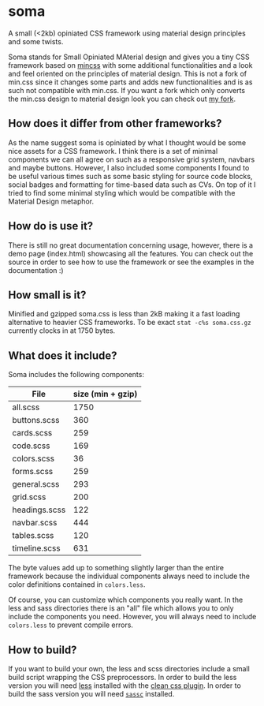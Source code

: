 soma
====

A small (<2kb) opiniated CSS framework using material design principles and some twists.

Soma stands for Small Opiniated MAterial design and gives you a tiny CSS framework based on [mincss](http://mincss.com) with some additional functionalities and a look and feel oriented on the principles of material design. This is not a fork of min.css since it changes some parts and adds new functionalities and is as such not compatible with min.css. If you want a fork which only converts the min.css design to material design look you can check out [my fork](http://github.com/cdiener/min).

## How does it differ from other frameworks?

As the name suggest soma is opiniated by what I thought would be some nice assets for a CSS
framework. I think there is a set of minimal components we can all agree on such as a responsive
grid system, navbars and maybe buttons. However, I also included some components I found to be
useful various times such as some basic styling for source code blocks, social badges and formatting
for time-based data such as CVs. On top of it I tried to find some minimal styling which would be
compatible with the Material Design metaphor.

## How do is use it?

There is still no great documentation concerning usage, however, there is a demo page (index.html) showcasing
all the features. You can check out the source in order to see how to use the framework or see
the examples in the documentation :)

## How small is it?

Minified and gzipped soma.css is less than 2kB making it a fast loading alternative to heavier CSS frameworks.
To be exact `stat -c%s soma.css.gz` currently clocks in at 1750 bytes.

## What does it include?

Soma includes the following components:

File		| size (min + gzip)
----------------|-------------------
all.scss	| 1750
buttons.scss	| 360
cards.scss	| 259
code.scss	| 169
colors.scss	| 36
forms.scss	| 259
general.scss	| 293
grid.scss	| 200
headings.scss	| 122
navbar.scss	| 444
tables.scss	| 120
timeline.scss	| 631

The byte values add up to something slightly larger than the entire framework because the individual
components always need to include the color definitions contained in `colors.less`.

Of course, you can customize which components you really want. In the less and sass directories there is an
"all" file which allows you to only include the components you need. However, you will always need to include
`colors.less` to prevent compile errors.

## How to build?

If you want to build your own, the less and scss directories include a small build script wrapping the CSS
preprocessors.
In order to build the less version you will need [less](http://lesscss.org/) installed with the [clean css plugin](https://www.npmjs.com/package/less-plugin-clean-css).
In order to build the sass version you will need [`sassc`](https://github.com/sass/sassc) installed.
